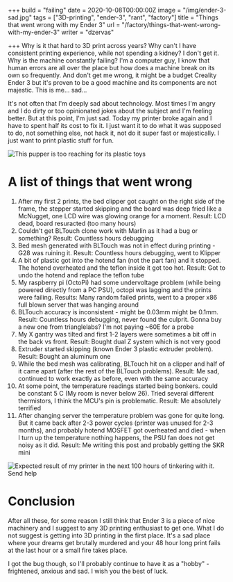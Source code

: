 +++
build = "failing"
date = 2020-10-08T00:00:00Z
image = "/img/ender-3-sad.jpg"
tags = ["3D-printing", "ender-3", "rant", "factory"]
title = "Things that went wrong with my Ender 3"
url = "/factory/things-that-went-wrong-with-my-ender-3"
writer = "dzervas"

+++
Why is it that hard to 3D print across years? Why can't I have consistent printing experience, while not spending a kidney? I don't get it. Why is the machine constantly failing? I'm a computer guy, I know that human errors are all over the place but how does a machine break on its own so frequently. And don't get me wrong, it might be a budget Creality Ender 3 but it's proven to be a good machine and its components are not majestic. This is me... sad...

<!--more-->

It's not often that I'm deeply sad about technology. Most times I'm angry and I do dirty or too opinionated jokes about the subject and I'm feeling better. But at this point, I'm just sad. Today my printer broke again and I have to spent half its cost to fix it. I just want it to do what it was supposed to do, not something else, not hack it, not do it super fast or majestically. I just want to print plastic stuff for fun.

![This pupper is too reaching for its plastic toys](/img/sad-puppy.jpg)

# A list of things that went wrong

 1. After my first 2 prints, the bed clipper got caught on the right side of the frame, the stepper started skipping and the board was deep fried like a McNugget, one LCD wire was glowing orange for a moment. Result: LCD dead, board resuracted (too many hours)
 2. Couldn't get BLTouch clone work with Marlin as it had a bug or something? Result: Countless hours debugging
 3. Bed mesh generated with BLTouch was not in effect during printing - G28 was ruining it. Result: Countless hours debugging, went to Klipper
 4. A bit of plastic got into the hotend fan (not the part fan) and it stopped. The hotend overheated and the teflon inside it got too hot. Result: Got to undo the hotend and replace the teflon tube
 5. My raspberry pi (OctoPi) had some undervoltage problem (while being powered directly from a PC PSU), octopi was lagging and the prints were failing. Results: Many random failed prints, went to a proper x86 full blown server that was hanging around
 6. BLTouch accuracy is inconsistent - might be 0.03mm might be 0.1mm. Result: Countless hours debugging, never found the culprit. Gonna buy a new one from trianglelabs? I'm not paying \~60E for a probe
 7. My X gantry was tilted and first 1-2 layers were sometimes a bit off in the back vs front. Result: Bought dual Z system which is not very good
 8. Extruder started skipping (known Ender 3 plastic extruder problem). Result: Bought an aluminum one
 9. While the bed mesh was calibrating, BLTouch hit on a clipper and half of it came apart (after the rest of the BLTouch problems). Result: Me sad, continued to work exactly as before, even with the same accuracy
10. At some point, the temperature readings started being bonkers. could be constant 5 C (My room is never below 26). Tried several different thermistors, I think the MCU's pin is problematic. Result: Me absolutely terrified
11. After changing server the temperature problem was gone for quite long. But it came back after 2-3 power cycles (printer was unused for 2-3 months), and probably hotend MOSFET got overheated and died - when I turn up the temperature nothing happens, the PSU fan does not get noisy as it did. Result: Me writing this post and probably getting the SKR mini

![Expected result of my printer in the next 100 hours of tinkering with it. Send help](/img/nuke.jpg)

# Conclusion

After all these, for some reason I still think that Ender 3 is a piece of nice machinery and I suggest to any 3D printing enthusiast to get one. What I do not suggest is getting into 3D printing in the first place. It's a sad place where your dreams get brutally murdered and your 48 hour long print fails at the last hour or a small fire takes place.

I got the bug though, so I'll probably continue to have it as a "hobby" - frightened, anxious and sad. I wish you the best of luck.